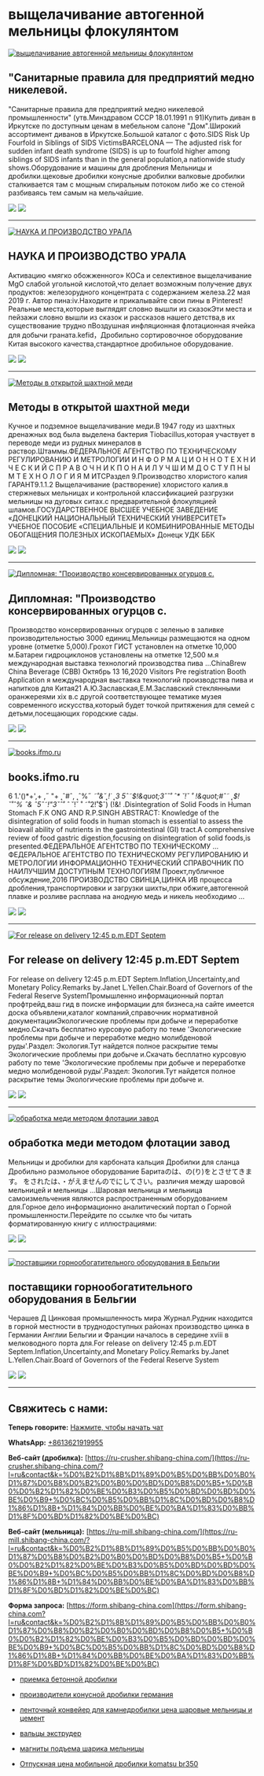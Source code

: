 # выщелачивание автогенной мельницы флокулянтом

<a href="https://swt.shibang-china.com/?l=ru&img&k=%D0%B2%D1%8B%D1%89%D0%B5%D0%BB%D0%B0%D1%87%D0%B8%D0%B2%D0%B0%D0%BD%D0%B8%D0%B5+%D0%B0%D0%B2%D1%82%D0%BE%D0%B3%D0%B5%D0%BD%D0%BD%D0%BE%D0%B9+%D0%BC%D0%B5%D0%BB%D1%8C%D0%BD%D0%B8%D1%86%D1%8B+%D1%84%D0%BB%D0%BE%D0%BA%D1%83%D0%BB%D1%8F%D0%BD%D1%82%D0%BE%D0%BC" target="_blank">![выщелачивание автогенной мельницы флокулянтом](http://static.shibang-china.com/all-800x300/1412.jpg)</a>

## &quot;Санитарные правила для предприятий медно никелевой.
&quot;Санитарные правила для предприятий медно никелевой промышленности&quot; (утв.Минздравом СССР 18.01.1991 n 91)Купить диван в Иркутске по доступным ценам в мебельном салоне &quot;Дом&quot;.Широкий ассортимент диванов в Иркутске.Большой каталог с фото.SIDS Risk Up Fourfold in Siblings of SIDS VictimsBARCELONA — The adjusted risk for sudden infant death syndrome (SIDS) is up to fourfold higher among siblings of SIDS infants than in the general population,a nationwide study shows.Оборудование и машины для дробления Мельницы и дробилки.щековые дробилки конусные дробилки валковые дробилки сталкивается там с мощным спиральным потоком либо же со стеной разбиваясь тем самым на мельчайшие.


<a href="https://whatsapp.shibangsoft.com/WhatsApp.php" target="_blank" title="WhatsApp">![](http://static.shibang-china.com/icon/whatsapp.png)</a> <a href="https://swt.shibang-china.com/?l=ru&icon&k=%D0%B2%D1%8B%D1%89%D0%B5%D0%BB%D0%B0%D1%87%D0%B8%D0%B2%D0%B0%D0%BD%D0%B8%D0%B5+%D0%B0%D0%B2%D1%82%D0%BE%D0%B3%D0%B5%D0%BD%D0%BD%D0%BE%D0%B9+%D0%BC%D0%B5%D0%BB%D1%8C%D0%BD%D0%B8%D1%86%D1%8B+%D1%84%D0%BB%D0%BE%D0%BA%D1%83%D0%BB%D1%8F%D0%BD%D1%82%D0%BE%D0%BC" target="_blank">![](http://static.shibang-china.com/icon/chat-ru.png)</a>

---

<a href="https://swt.shibang-china.com/?l=ru&img&k=%D0%B2%D1%8B%D1%89%D0%B5%D0%BB%D0%B0%D1%87%D0%B8%D0%B2%D0%B0%D0%BD%D0%B8%D0%B5+%D0%B0%D0%B2%D1%82%D0%BE%D0%B3%D0%B5%D0%BD%D0%BD%D0%BE%D0%B9+%D0%BC%D0%B5%D0%BB%D1%8C%D0%BD%D0%B8%D1%86%D1%8B+%D1%84%D0%BB%D0%BE%D0%BA%D1%83%D0%BB%D1%8F%D0%BD%D1%82%D0%BE%D0%BC" target="_blank">![НАУКА И ПРОИЗВОДСТВО УРАЛА](http://static.shibang-china.com/all-800x300/1338.jpg)</a>

## НАУКА И ПРОИЗВОДСТВО УРАЛА
Активацию &#171;мягко обожженного&#187; КОСа и селективное выщелачивание MgO слабой угольной кислотой,что делает возможным получение двух продуктов: железорудного концентрата с содержанием железа.22 мая 2019 г. Автор пина:iv.Находите и прикалывайте свои пины в Pinterest!Реальные места,которые выглядят словно вышли из сказокЭти места и пейзажи словно вышли из сказок и рассказов нашего детства,в их существование трудно пВоздушная инфляционная флотационная ячейка для добычи граната.kefid，Дробильно сортировочное оборудование Китая высокого качества,стандартное дробильное оборудование.


<a href="https://whatsapp.shibangsoft.com/WhatsApp.php" target="_blank" title="WhatsApp">![](http://static.shibang-china.com/icon/whatsapp.png)</a> <a href="https://swt.shibang-china.com/?l=ru&icon&k=%D0%B2%D1%8B%D1%89%D0%B5%D0%BB%D0%B0%D1%87%D0%B8%D0%B2%D0%B0%D0%BD%D0%B8%D0%B5+%D0%B0%D0%B2%D1%82%D0%BE%D0%B3%D0%B5%D0%BD%D0%BD%D0%BE%D0%B9+%D0%BC%D0%B5%D0%BB%D1%8C%D0%BD%D0%B8%D1%86%D1%8B+%D1%84%D0%BB%D0%BE%D0%BA%D1%83%D0%BB%D1%8F%D0%BD%D1%82%D0%BE%D0%BC" target="_blank">![](http://static.shibang-china.com/icon/chat-ru.png)</a>

---

<a href="https://swt.shibang-china.com/?l=ru&img&k=%D0%B2%D1%8B%D1%89%D0%B5%D0%BB%D0%B0%D1%87%D0%B8%D0%B2%D0%B0%D0%BD%D0%B8%D0%B5+%D0%B0%D0%B2%D1%82%D0%BE%D0%B3%D0%B5%D0%BD%D0%BD%D0%BE%D0%B9+%D0%BC%D0%B5%D0%BB%D1%8C%D0%BD%D0%B8%D1%86%D1%8B+%D1%84%D0%BB%D0%BE%D0%BA%D1%83%D0%BB%D1%8F%D0%BD%D1%82%D0%BE%D0%BC" target="_blank">![Методы в открытой шахтной меди](http://static.shibang-china.com/all-800x300/718.jpg)</a>

## Методы в открытой шахтной меди
Кучное и подземное выщелачивание меди.В 1947 году из шахтных дренажных вод была выделена бактерия Tiоbacillus,которая участвует в переводе меди из рудных минералов в раствор.Штаммы.ФЕДЕРАЛЬНОЕ АГЕНТСТВО ПО ТЕХНИЧЕСКОМУ РЕГУЛИРОВАНИЮ И МЕТРОЛОГИИ И Н Ф О Р М А Ц И О Н Н О Т Е Х Н И Ч Е С К И Й С П Р А В О Ч Н И К П О Н А И Л У Ч Ш И М Д О С Т У П Н Ы М Т Е Х Н О Л О Г И Я М ИТСРаздел 9.Производство хлористого калия ГАРАНТ9.1.1.2 Выщелачивание (растворение) хлористого калия.в стержневых мельницах и контрольной классификацией разгрузки мельницы на дуговых ситах.с предварительной флокуляцией шламов.ГОСУДАРСТВЕННОЕ ВЫСШЕЕ УЧЕБНОЕ ЗАВЕДЕНИЕ &#171;ДОНЕЦКИЙ НАЦИОНАЛЬНЫЙ ТЕХНИЧЕСКИЙ УНИВЕРСИТЕТ&#187; УЧЕБНОЕ ПОСОБИЕ &#171;СПЕЦИАЛЬНЫЕ И КОМБИНИРОВАННЫЕ МЕТОДЫ ОБОГАЩЕНИЯ ПОЛЕЗНЫХ ИСКОПАЕМЫХ&#187; Донецк УДК ББК


<a href="https://whatsapp.shibangsoft.com/WhatsApp.php" target="_blank" title="WhatsApp">![](http://static.shibang-china.com/icon/whatsapp.png)</a> <a href="https://swt.shibang-china.com/?l=ru&icon&k=%D0%B2%D1%8B%D1%89%D0%B5%D0%BB%D0%B0%D1%87%D0%B8%D0%B2%D0%B0%D0%BD%D0%B8%D0%B5+%D0%B0%D0%B2%D1%82%D0%BE%D0%B3%D0%B5%D0%BD%D0%BD%D0%BE%D0%B9+%D0%BC%D0%B5%D0%BB%D1%8C%D0%BD%D0%B8%D1%86%D1%8B+%D1%84%D0%BB%D0%BE%D0%BA%D1%83%D0%BB%D1%8F%D0%BD%D1%82%D0%BE%D0%BC" target="_blank">![](http://static.shibang-china.com/icon/chat-ru.png)</a>

---

<a href="https://swt.shibang-china.com/?l=ru&img&k=%D0%B2%D1%8B%D1%89%D0%B5%D0%BB%D0%B0%D1%87%D0%B8%D0%B2%D0%B0%D0%BD%D0%B8%D0%B5+%D0%B0%D0%B2%D1%82%D0%BE%D0%B3%D0%B5%D0%BD%D0%BD%D0%BE%D0%B9+%D0%BC%D0%B5%D0%BB%D1%8C%D0%BD%D0%B8%D1%86%D1%8B+%D1%84%D0%BB%D0%BE%D0%BA%D1%83%D0%BB%D1%8F%D0%BD%D1%82%D0%BE%D0%BC" target="_blank">![Дипломная: &quot;Производство консервированных огурцов с.](http://static.shibang-china.com/all-800x300/720.jpg)</a>

## Дипломная: &quot;Производство консервированных огурцов с.
Производство консервированных огурцов с зеленью в заливке производительностью 3000 единиц.Мельницы размещаются на одном уровне (отметке 5,000).Грохот ГИСТ установлен на отметке 10,000 м.Батареи гидроциклонов установлены на отметке 12,500 м.я международная выставка технологий производства пива …ChinaBrew China Beverage (CBB) Октябрь 13 16,2020 Visitors Pre registration Booth Application я международная выставка технологий производства пива и напитков для Китая21 А.Ю.Заславская,Е.М.Заславский стеклянными оранжереями xix в.с другой соответствующее тематике музея современного искусства,который будет точкой притяжения для семей с детьми,посещающих городские сады.


<a href="https://whatsapp.shibangsoft.com/WhatsApp.php" target="_blank" title="WhatsApp">![](http://static.shibang-china.com/icon/whatsapp.png)</a> <a href="https://swt.shibang-china.com/?l=ru&icon&k=%D0%B2%D1%8B%D1%89%D0%B5%D0%BB%D0%B0%D1%87%D0%B8%D0%B2%D0%B0%D0%BD%D0%B8%D0%B5+%D0%B0%D0%B2%D1%82%D0%BE%D0%B3%D0%B5%D0%BD%D0%BD%D0%BE%D0%B9+%D0%BC%D0%B5%D0%BB%D1%8C%D0%BD%D0%B8%D1%86%D1%8B+%D1%84%D0%BB%D0%BE%D0%BA%D1%83%D0%BB%D1%8F%D0%BD%D1%82%D0%BE%D0%BC" target="_blank">![](http://static.shibang-china.com/icon/chat-ru.png)</a>

---

<a href="https://swt.shibang-china.com/?l=ru&img&k=%D0%B2%D1%8B%D1%89%D0%B5%D0%BB%D0%B0%D1%87%D0%B8%D0%B2%D0%B0%D0%BD%D0%B8%D0%B5+%D0%B0%D0%B2%D1%82%D0%BE%D0%B3%D0%B5%D0%BD%D0%BD%D0%BE%D0%B9+%D0%BC%D0%B5%D0%BB%D1%8C%D0%BD%D0%B8%D1%86%D1%8B+%D1%84%D0%BB%D0%BE%D0%BA%D1%83%D0%BB%D1%8F%D0%BD%D1%82%D0%BE%D0%BC" target="_blank">![books.ifmo.ru](http://static.shibang-china.com/all-800x300/905.jpg)</a>

## books.ifmo.ru
6 1.'()*+',+ ,˝ &quot;+ ˛ˆ#ˆ, ˛ˆ%˝ *˜˚&amp;˘˛!˙ ˛3 5ˆ˜$!&quot;3ˇˆ˚ ˆ* ˘!ˇ ˚ !&quot;#ˆ˜ ˛$! ˇ˚ˆ% ˆ&amp; $ˆ 5ˆ˜$!&quot;3ˇˆ˚ ˆ* ˘!ˇ ˚ ˜˚2!˚$ˆ) (!&amp;! .Disintegration of Solid Foods in Human Stomach F.K ONG AND R.P.SINGH ABSTRACT: Knowledge of the disintegration of solid foods in human stomach is essential to assess the bioavail ability of nutrients in the gastrointestinal (GI) tract.A comprehensive review of food gastric digestion,focusing on disintegration of solid foods,is presented.ФЕДЕРАЛЬНОЕ АГЕНТСТВО ПО ТЕХНИЧЕСКОМУ …ФЕДЕРАЛЬНОЕ АГЕНТСТВО ПО ТЕХНИЧЕСКОМУ РЕГУЛИРОВАНИЮ И МЕТРОЛОГИИ ИНФОРМАЦИОННО ТЕХНИЧЕСКИЙ СПРАВОЧНИК ПО НАИЛУЧШИМ ДОСТУПНЫМ ТЕХНОЛОГИЯМ Проект,публичное обсуждение,2016 ПРОИЗВОДСТВО СВИНЦА,ЦИНКА ИВ процесса дробления,транспортировки и загрузки шихты,при обжиге,автогенной плавке и розливе расплава на анодную медь и никель необходимо …


<a href="https://whatsapp.shibangsoft.com/WhatsApp.php" target="_blank" title="WhatsApp">![](http://static.shibang-china.com/icon/whatsapp.png)</a> <a href="https://swt.shibang-china.com/?l=ru&icon&k=%D0%B2%D1%8B%D1%89%D0%B5%D0%BB%D0%B0%D1%87%D0%B8%D0%B2%D0%B0%D0%BD%D0%B8%D0%B5+%D0%B0%D0%B2%D1%82%D0%BE%D0%B3%D0%B5%D0%BD%D0%BD%D0%BE%D0%B9+%D0%BC%D0%B5%D0%BB%D1%8C%D0%BD%D0%B8%D1%86%D1%8B+%D1%84%D0%BB%D0%BE%D0%BA%D1%83%D0%BB%D1%8F%D0%BD%D1%82%D0%BE%D0%BC" target="_blank">![](http://static.shibang-china.com/icon/chat-ru.png)</a>

---

<a href="https://swt.shibang-china.com/?l=ru&img&k=%D0%B2%D1%8B%D1%89%D0%B5%D0%BB%D0%B0%D1%87%D0%B8%D0%B2%D0%B0%D0%BD%D0%B8%D0%B5+%D0%B0%D0%B2%D1%82%D0%BE%D0%B3%D0%B5%D0%BD%D0%BD%D0%BE%D0%B9+%D0%BC%D0%B5%D0%BB%D1%8C%D0%BD%D0%B8%D1%86%D1%8B+%D1%84%D0%BB%D0%BE%D0%BA%D1%83%D0%BB%D1%8F%D0%BD%D1%82%D0%BE%D0%BC" target="_blank">![For release on delivery 12:45 p.m.EDT Septem](http://static.shibang-china.com/all-800x300/1435.jpg)</a>

## For release on delivery 12:45 p.m.EDT Septem
For release on delivery 12:45 p.m.EDT Septem.Inflation,Uncertainty,and Monetary Policy.Remarks by.Janet L.Yellen.Chair.Board of Governors of the Federal Reserve SystemПромышленно информационный портал профтрейд,ваш гид в поиске информации для бизнеса,на сайте имеется доска объявлени,каталог компаний,справочник нормативной документацииЭкологические проблемы при добыче и переработке медно.Скачать бесплатно курсовую работу по теме 'Экологические проблемы при добыче и переработке медно молибденовой руды'.Раздел: Экология.Тут найдется полное раскрытие темы Экологические проблемы при добыче и.Скачать бесплатно курсовую работу по теме 'Экологические проблемы при добыче и переработке медно молибденовой руды'.Раздел: Экология.Тут найдется полное раскрытие темы Экологические проблемы при добыче и.


<a href="https://whatsapp.shibangsoft.com/WhatsApp.php" target="_blank" title="WhatsApp">![](http://static.shibang-china.com/icon/whatsapp.png)</a> <a href="https://swt.shibang-china.com/?l=ru&icon&k=%D0%B2%D1%8B%D1%89%D0%B5%D0%BB%D0%B0%D1%87%D0%B8%D0%B2%D0%B0%D0%BD%D0%B8%D0%B5+%D0%B0%D0%B2%D1%82%D0%BE%D0%B3%D0%B5%D0%BD%D0%BD%D0%BE%D0%B9+%D0%BC%D0%B5%D0%BB%D1%8C%D0%BD%D0%B8%D1%86%D1%8B+%D1%84%D0%BB%D0%BE%D0%BA%D1%83%D0%BB%D1%8F%D0%BD%D1%82%D0%BE%D0%BC" target="_blank">![](http://static.shibang-china.com/icon/chat-ru.png)</a>

---

<a href="https://swt.shibang-china.com/?l=ru&img&k=%D0%B2%D1%8B%D1%89%D0%B5%D0%BB%D0%B0%D1%87%D0%B8%D0%B2%D0%B0%D0%BD%D0%B8%D0%B5+%D0%B0%D0%B2%D1%82%D0%BE%D0%B3%D0%B5%D0%BD%D0%BD%D0%BE%D0%B9+%D0%BC%D0%B5%D0%BB%D1%8C%D0%BD%D0%B8%D1%86%D1%8B+%D1%84%D0%BB%D0%BE%D0%BA%D1%83%D0%BB%D1%8F%D0%BD%D1%82%D0%BE%D0%BC" target="_blank">![обработка меди методом флотации завод](http://static.shibang-china.com/all-800x300/613.jpg)</a>

## обработка меди методом флотации завод
Мельницы и дробилки для карбоната кальция Дробилки для сланца Дробильно размольное оборудование Баритаのは、の(り)をとさせてきます。 をされたは、・がえませんのでにしてさい。различия между шаровой мельницей и мельницы …Шаровая мельница и мельница самоизмельчения являются распространенным оборудованием для.Горное дело информационно аналитический портал о Горной промышленности.Перейдите по ссылке что бы читать форматированную книгу с иллюстрациями:


<a href="https://whatsapp.shibangsoft.com/WhatsApp.php" target="_blank" title="WhatsApp">![](http://static.shibang-china.com/icon/whatsapp.png)</a> <a href="https://swt.shibang-china.com/?l=ru&icon&k=%D0%B2%D1%8B%D1%89%D0%B5%D0%BB%D0%B0%D1%87%D0%B8%D0%B2%D0%B0%D0%BD%D0%B8%D0%B5+%D0%B0%D0%B2%D1%82%D0%BE%D0%B3%D0%B5%D0%BD%D0%BD%D0%BE%D0%B9+%D0%BC%D0%B5%D0%BB%D1%8C%D0%BD%D0%B8%D1%86%D1%8B+%D1%84%D0%BB%D0%BE%D0%BA%D1%83%D0%BB%D1%8F%D0%BD%D1%82%D0%BE%D0%BC" target="_blank">![](http://static.shibang-china.com/icon/chat-ru.png)</a>

---

<a href="https://swt.shibang-china.com/?l=ru&img&k=%D0%B2%D1%8B%D1%89%D0%B5%D0%BB%D0%B0%D1%87%D0%B8%D0%B2%D0%B0%D0%BD%D0%B8%D0%B5+%D0%B0%D0%B2%D1%82%D0%BE%D0%B3%D0%B5%D0%BD%D0%BD%D0%BE%D0%B9+%D0%BC%D0%B5%D0%BB%D1%8C%D0%BD%D0%B8%D1%86%D1%8B+%D1%84%D0%BB%D0%BE%D0%BA%D1%83%D0%BB%D1%8F%D0%BD%D1%82%D0%BE%D0%BC" target="_blank">![поставщики горнообогатительного оборудования в Бельгии](http://static.shibang-china.com/all-800x300/1293.jpg)</a>

## поставщики горнообогатительного оборудования в Бельгии
Черашев Д Цинковая промышленность мира Журнал.Рудник находится в горной местности в труднодоступных районах производство цинка в Германии Англии Бельгии и Франции началось в середине xviii в мелководного порта для.For release on delivery 12:45 p.m.EDT Septem.Inflation,Uncertainty,and Monetary Policy.Remarks by.Janet L.Yellen.Chair.Board of Governors of the Federal Reserve System

<a href="https://whatsapp.shibangsoft.com/WhatsApp.php" target="_blank" title="WhatsApp">![](http://static.shibang-china.com/icon/whatsapp.png)</a> <a href="https://swt.shibang-china.com/?l=ru&icon&k=%D0%B2%D1%8B%D1%89%D0%B5%D0%BB%D0%B0%D1%87%D0%B8%D0%B2%D0%B0%D0%BD%D0%B8%D0%B5+%D0%B0%D0%B2%D1%82%D0%BE%D0%B3%D0%B5%D0%BD%D0%BD%D0%BE%D0%B9+%D0%BC%D0%B5%D0%BB%D1%8C%D0%BD%D0%B8%D1%86%D1%8B+%D1%84%D0%BB%D0%BE%D0%BA%D1%83%D0%BB%D1%8F%D0%BD%D1%82%D0%BE%D0%BC" target="_blank">![](http://static.shibang-china.com/icon/chat-ru.png)</a>

---
## Свяжитесь с нами:

**Теперь говорите:** [Нажмите, чтобы начать чат](https://swt.shibang-china.com?l=ru&contact&k=%D0%B2%D1%8B%D1%89%D0%B5%D0%BB%D0%B0%D1%87%D0%B8%D0%B2%D0%B0%D0%BD%D0%B8%D0%B5+%D0%B0%D0%B2%D1%82%D0%BE%D0%B3%D0%B5%D0%BD%D0%BD%D0%BE%D0%B9+%D0%BC%D0%B5%D0%BB%D1%8C%D0%BD%D0%B8%D1%86%D1%8B+%D1%84%D0%BB%D0%BE%D0%BA%D1%83%D0%BB%D1%8F%D0%BD%D1%82%D0%BE%D0%BC)

**WhatsApp:**  [+8613621919955](https://whatsapp.shibangsoft.com/WhatsApp.php)

**Веб-сайт (дробилка):** [https://ru-crusher.shibang-china.com/](https://ru-crusher.shibang-china.com/?l=ru&contact&k=%D0%B2%D1%8B%D1%89%D0%B5%D0%BB%D0%B0%D1%87%D0%B8%D0%B2%D0%B0%D0%BD%D0%B8%D0%B5+%D0%B0%D0%B2%D1%82%D0%BE%D0%B3%D0%B5%D0%BD%D0%BD%D0%BE%D0%B9+%D0%BC%D0%B5%D0%BB%D1%8C%D0%BD%D0%B8%D1%86%D1%8B+%D1%84%D0%BB%D0%BE%D0%BA%D1%83%D0%BB%D1%8F%D0%BD%D1%82%D0%BE%D0%BC)

**Веб-сайт (мельница):** [https://ru-mill.shibang-china.com/](https://ru-mill.shibang-china.com/?l=ru&contact&k=%D0%B2%D1%8B%D1%89%D0%B5%D0%BB%D0%B0%D1%87%D0%B8%D0%B2%D0%B0%D0%BD%D0%B8%D0%B5+%D0%B0%D0%B2%D1%82%D0%BE%D0%B3%D0%B5%D0%BD%D0%BD%D0%BE%D0%B9+%D0%BC%D0%B5%D0%BB%D1%8C%D0%BD%D0%B8%D1%86%D1%8B+%D1%84%D0%BB%D0%BE%D0%BA%D1%83%D0%BB%D1%8F%D0%BD%D1%82%D0%BE%D0%BC)

**Форма запроса:** [https://form.shibang-china.com](https://form.shibang-china.com?l=ru&contact&k=%D0%B2%D1%8B%D1%89%D0%B5%D0%BB%D0%B0%D1%87%D0%B8%D0%B2%D0%B0%D0%BD%D0%B8%D0%B5+%D0%B0%D0%B2%D1%82%D0%BE%D0%B3%D0%B5%D0%BD%D0%BD%D0%BE%D0%B9+%D0%BC%D0%B5%D0%BB%D1%8C%D0%BD%D0%B8%D1%86%D1%8B+%D1%84%D0%BB%D0%BE%D0%BA%D1%83%D0%BB%D1%8F%D0%BD%D1%82%D0%BE%D0%BC)

* [приемка бетонной дробилки](../125/%D0%BF%D1%80%D0%B8%D0%B5%D0%BC%D0%BA%D0%B0%20%D0%B1%D0%B5%D1%82%D0%BE%D0%BD%D0%BD%D0%BE%D0%B9%20%D0%B4%D1%80%D0%BE%D0%B1%D0%B8%D0%BB%D0%BA%D0%B8.md)

* [производители конусной дробилки германия](../122/%D0%BF%D1%80%D0%BE%D0%B8%D0%B7%D0%B2%D0%BE%D0%B4%D0%B8%D1%82%D0%B5%D0%BB%D0%B8%20%D0%BA%D0%BE%D0%BD%D1%83%D1%81%D0%BD%D0%BE%D0%B9%20%D0%B4%D1%80%D0%BE%D0%B1%D0%B8%D0%BB%D0%BA%D0%B8%20%D0%B3%D0%B5%D1%80%D0%BC%D0%B0%D0%BD%D0%B8%D1%8F.md)

* [ленточный конвейер для камнедробилки цена шаровые мельницы и цемент](../125/%D0%BB%D0%B5%D0%BD%D1%82%D0%BE%D1%87%D0%BD%D1%8B%D0%B9%20%D0%BA%D0%BE%D0%BD%D0%B2%D0%B5%D0%B9%D0%B5%D1%80%20%D0%B4%D0%BB%D1%8F%20%D0%BA%D0%B0%D0%BC%D0%BD%D0%B5%D0%B4%D1%80%D0%BE%D0%B1%D0%B8%D0%BB%D0%BA%D0%B8%20%D1%86%D0%B5%D0%BD%D0%B0%20%D1%88%D0%B0%D1%80%D0%BE%D0%B2%D1%8B%D0%B5%20%D0%BC%D0%B5%D0%BB%D1%8C%D0%BD%D0%B8%D1%86%D1%8B%20%D0%B8%20%D1%86%D0%B5%D0%BC%D0%B5%D0%BD%D1%82.md)

* [вальцы экструдер](../121/%D0%B2%D0%B0%D0%BB%D1%8C%D1%86%D1%8B%20%D1%8D%D0%BA%D1%81%D1%82%D1%80%D1%83%D0%B4%D0%B5%D1%80.md)

* [магниты подъема шарика мельницы](../122/%D0%BC%D0%B0%D0%B3%D0%BD%D0%B8%D1%82%D1%8B%20%D0%BF%D0%BE%D0%B4%D1%8A%D0%B5%D0%BC%D0%B0%20%D1%88%D0%B0%D1%80%D0%B8%D0%BA%D0%B0%20%D0%BC%D0%B5%D0%BB%D1%8C%D0%BD%D0%B8%D1%86%D1%8B.md)

* [Отпускная цена мобильной дробилки komatsu br350](../124/%D0%9E%D1%82%D0%BF%D1%83%D1%81%D0%BA%D0%BD%D0%B0%D1%8F%20%D1%86%D0%B5%D0%BD%D0%B0%20%D0%BC%D0%BE%D0%B1%D0%B8%D0%BB%D1%8C%D0%BD%D0%BE%D0%B9%20%D0%B4%D1%80%D0%BE%D0%B1%D0%B8%D0%BB%D0%BA%D0%B8%20komatsu%20br350.md)